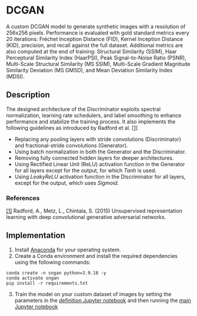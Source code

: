 # DCGAN
A custom DCGAN model to generate synthetic images with a resolution of 256x256 pixels. Performance is evaluated with gold standard metrics every 20 iterations: Fréchet Inception Distance (FID), Kernel Inception Distance (KID), precision, and recall against the full dataset. Additional metrics are also computed at the end of training: Structural Similarity (SSIM), Haar Perceptural Similarity Index (HaarPSI), Peak Signal-to-Noise Ratio (PSNR), Multi-Scale Structural Similarity (MS SSIM), Multi-Scale Gradient Magnitude Similarity Deviation (MS GMSD), and Mean Deviation Similarity Index (MDSI).

## Description
The designed architecture of the Discriminator exploits spectral normalization, learning rate schedulers, and label smoothing to enhance performance and stabilize the training process. It also implements the following guidelines as introduced by Radford et al. [[1]](#1)
- Replacing any pooling layers with stride convolutions (Discriminator) and fractional-stride convolutions (Generator).
- Using batch normalization in both the Generator and the Discriminator.
- Removing fully connected hidden layers for deeper architectures.
- Using Rectified Linear Unit (ReLU) activation function in the Generator for all layers except for the output, for which _Tanh_ is used.
- Using _LeakyReLU_ activation function in the Discriminator for all layers, except for the output, which uses _Sigmoid_.

### References
<a id="1" href="https://arxiv.org/abs/1511.06434" target="_blank">[1]</a> 
Radford, A., Metz, L., Chintala, S. (2015)
Unsupervised representation learning with deep convolutional generative adversarial networks. 

## Implementation
1. Install <a id="2" href="https://www.anaconda.com/download" target="_blank">Anaconda</a> for your operating system.
2. Create a Conda environment and install the required dependencies using the following commands:
```
conda create -n sngan python=3.9.18 -y
conda activate sngan
pip install -r requirements.txt
```
3. Train the model on your custom dataset of images by setting the parameters in the [definition Jupyter notebook](/definitions.ipynb) and then running the [main Jupyter notebook](/main.ipynb)
